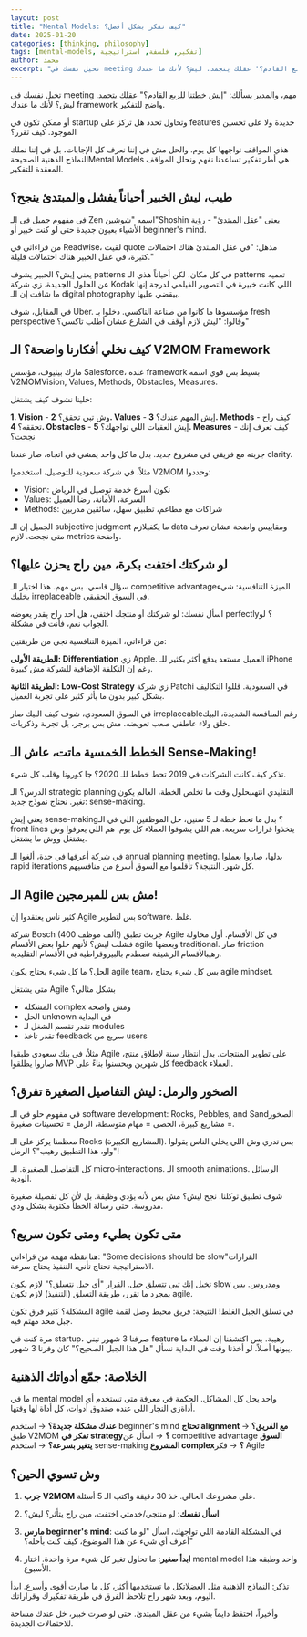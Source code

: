 ```yaml
---
layout: post
title: "Mental Models: كيف نفكر بشكل أفضل؟"
date: 2025-01-20
categories: [thinking, philosophy]
tags: [mental-models, تفكير, فلسفة, استراتيجية]
author: محمد
excerpt: "تخيل نفسك في meeting مهم، والمدير يسألك: 'إيش خطتنا للربع القادم؟' عقلك يتجمد. ليش؟ لأنك ما عندك framework واضح للتفكير."
---
```


تخيل نفسك في meeting مهم، والمدير يسألك: "إيش خطتنا للربع القادم؟" عقلك يتجمد. ليش؟ لأنك ما عندك framework واضح للتفكير.

أو ممكن تكون في startup وتحاول تحدد هل تركز على features جديدة ولا على تحسين الموجود. كيف تقرر؟

هذي المواقف نواجهها كل يوم. والحل مش في إننا نعرف كل الإجابات، بل في إننا نملك <span class="margin-trigger">النماذج الذهنية الصحيحة</span><span class="margin-note">Mental Models هي أطر تفكير تساعدنا نفهم ونحلل المواقف المعقدة</span> للتفكير.

## طيب، ليش الخبير أحياناً يفشل والمبتدئ ينجح؟

في مفهوم جميل في الـ Zen اسمه <span class="margin-trigger">"شوشين"</span><span class="margin-note">Shoshin يعني "عقل المبتدئ" - رؤية الأشياء بعيون جديدة حتى لو كنت خبير</span> أو beginner's mind.

من قراءاتي في Readwise، لقيت quote مذهل: "في عقل المبتدئ هناك احتمالات كثيرة، في عقل الخبير هناك احتمالات قليلة."

يعني إيش؟ الخبير يشوف patterns في كل مكان، لكن أحياناً هذي الـ patterns تعميه عن الحلول الجديدة. زي شركة Kodak اللي كانت خبيرة في التصوير الفيلمي لدرجة إنها ما شافت إن الـ digital photography بيقضي عليها.

في المقابل، شوف Uber. مؤسسوها ما كانوا من صناعة التاكسي. دخلوا بـ fresh perspective وقالوا: "ليش لازم أوقف في الشارع عشان أطلب تاكسي؟"

## كيف نخلي أفكارنا واضحة؟ الـ V2MOM Framework

مارك بينيوف، مؤسس Salesforce، عنده framework بسيط بس قوي اسمه <span class="margin-trigger">V2MOM</span><span class="margin-note">Vision, Values, Methods, Obstacles, Measures</span>.

خلينا نشوف كيف يشتغل:

**1. Vision** - وش تبي تحقق؟
**2. Values** - إيش المهم عندك؟
**3. Methods** - كيف راح تحققه؟
**4. Obstacles** - إيش العقبات اللي تواجهك؟
**5. Measures** - كيف تعرف إنك نجحت؟

جربته مع فريقي في مشروع جديد. بدل ما كل واحد يمشي في اتجاه، صار عندنا clarity.

مثلاً، في شركة سعودية للتوصيل، استخدموا V2MOM وحددوا:
- Vision: نكون أسرع خدمة توصيل في الرياض
- Values: السرعة، الأمانة، رضا العميل
- Methods: شراكات مع مطاعم، تطبيق سهل، سائقين مدربين

الجميل إن <span class="margin-trigger">الـ subjective judgment ما يكفي</span><span class="margin-note">لازم data ومقاييس واضحة عشان تعرف متى نجحت</span>. لازم metrics واضحة.

## لو شركتك اختفت بكرة، مين راح يحزن عليها؟

سؤال قاسي، بس مهم. هذا اختبار <span class="margin-trigger">الـ competitive advantage</span><span class="margin-note">الميزة التنافسية: شيء يخليك irreplaceable في السوق</span> الحقيقي.

اسأل نفسك: لو شركتك أو منتجك اختفى، هل أحد راح يقدر يعوضه perfectly؟ لو الجواب نعم، فأنت في مشكلة.

من قراءاتي، الميزة التنافسية تجي من طريقتين:

**الطريقة الأولى: Differentiation**
زي Apple. العميل مستعد يدفع أكثر بكثير للـ iPhone رغم إن التكلفة الإضافية للشركة مش كبيرة.

**الطريقة الثانية: Low-Cost Strategy**
زي شركة Patchi في السعودية. قللوا التكاليف بشكل كبير بدون ما يأثر كثير على تجربة العميل.

في السوق السعودي، شوف كيف <span class="margin-trigger">البيك صار irreplaceable</span><span class="margin-note">رغم المنافسة الشديدة، البيك خلق ولاء عاطفي صعب تعويضه</span>. مش بس برجر، بل تجربة وذكريات.

## الخطط الخمسية ماتت، عاش الـ Sense-Making!

تذكر كيف كانت الشركات في 2019 تحط خطط للـ 2020؟ جا كورونا وقلب كل شيء.

الدرس؟ <span class="margin-trigger">الـ strategic planning التقليدي انتهى</span><span class="margin-note">بحلول وقت ما تخلص الخطة، العالم يكون تغير</span>. نحتاج نموذج جديد: sense-making.

يعني إيش sense-making؟ بدل ما تحط خطة لـ 5 سنين، خل الموظفين اللي في الـ front lines يتخذوا قرارات سريعة. هم اللي يشوفوا العملاء كل يوم. هم اللي يعرفوا وش يشتغل ووش ما يشتغل.

في شركة أعرفها في جدة، ألغوا الـ annual planning meeting. بدلها، صاروا يعملوا rapid iterations كل شهر. النتيجة؟ تأقلموا مع السوق أسرع من منافسيهم.

## الـ Agile مش بس للمبرمجين!

كثير ناس يعتقدوا إن Agile بس لتطوير software. غلط.

شركة Bosch (400 ألف موظف!) جربت تطبق Agile في كل الأقسام. أول محاولة فشلت ليش؟ لأنهم خلوا بعض الأقسام agile وبعضها traditional. <span class="margin-trigger">صار friction رهيب</span><span class="margin-note">الأقسام الرشيقة تصطدم بالبيروقراطية في الأقسام التقليدية</span>.

الحل؟ ما كل شيء يحتاج يكون agile team، بس كل شيء يحتاج agile mindset.

متى يشتغل Agile بشكل مثالي؟
- المشكلة complex ومش واضحة
- الحل unknown في البداية
- تقدر تقسم الشغل لـ modules
- تقدر تاخذ feedback سريع من users

مثلاً، في بنك سعودي طبقوا Agile على تطوير المنتجات. بدل انتظار سنة لإطلاق منتج، صاروا يطلقوا MVP كل شهرين ويحسنوا بناءً على feedback العملاء.

## الصخور والرمل: ليش التفاصيل الصغيرة تفرق؟

في مفهوم حلو في الـ software development: <span class="margin-trigger">Rocks, Pebbles, and Sand</span><span class="margin-note">الصخور = مشاريع كبيرة، الحصى = مهام متوسطة، الرمل = تحسينات صغيرة</span>.

معظمنا يركز على الـ Rocks (المشاريع الكبيرة). بس تدري وش اللي يخلي الناس يقولوا "واو، هذا التطبيق رهيب"؟ الرمل!

كل التفاصيل الصغيرة. الـ micro-interactions. الـ smooth animations. الرسائل الودية.

شوف تطبيق توكلنا. نجح ليش؟ مش بس لأنه يؤدي وظيفة. بل لأن كل تفصيلة صغيرة مدروسة. حتى رسالة الخطأ مكتوبة بشكل ودي.

## متى تكون بطيء ومتى تكون سريع؟

هنا نقطة مهمة من قراءاتي: <span class="margin-trigger">"Some decisions should be slow"</span><span class="margin-note">القرارات الاستراتيجية تحتاج تأني، التنفيذ يحتاج سرعة</span>.

تخيل إنك تبي تتسلق جبل. القرار "أي جبل نتسلق؟" لازم يكون slow ومدروس. بس بمجرد ما تقرر، طريقة التسلق (التنفيذ) لازم تكون agile.

المشكلة؟ كثير فرق تكون agile في تسلق الجبل الغلط! النتيجة: فريق محبط وصل لقمة جبل محد مهتم فيه.

مرة كنت في startup، صرفنا 3 شهور نبني feature رهيبة. بس اكتشفنا إن العملاء ما يبونها أصلاً. لو أخذنا وقت في البداية نسأل "هل هذا الجبل الصحيح؟" كان وفرنا 3 شهور.

## الخلاصة: جمّع أدواتك الذهنية

ما في mental model واحد يحل كل المشاكل. <span class="margin-trigger">الحكمة في معرفة متى تستخدم أي أداة</span><span class="margin-note">زي النجار اللي عنده صندوق أدوات، كل أداة لها وقتها</span>.

**عندك مشكلة جديدة؟** → استخدم beginner's mind
**تحتاج alignment مع الفريق؟** → طبق V2MOM
**تفكر في strategy؟** → اسأل عن competitive advantage
**السوق يتغير بسرعة؟** → استخدم sense-making
**المشروع complex؟** → فكر Agile

## وش تسوي الحين؟

1. **جرب V2MOM** على مشروعك الحالي. خذ 30 دقيقة واكتب الـ 5 أسئلة.

2. **اسأل نفسك**: لو منتجي/خدمتي اختفت، مين راح يتأثر؟ ليش؟

3. **مارس beginner's mind**: في المشكلة القادمة اللي تواجهك، اسأل "لو ما كنت أعرف أي شيء عن هذا الموضوع، كيف كنت بأحله؟"

4. **ابدأ صغير**: ما تحاول تغير كل شيء مرة واحدة. اختار mental model واحد وطبقه هذا الأسبوع.

تذكر: <span class="margin-trigger">النماذج الذهنية مثل العضلات</span><span class="margin-note">كل ما تستخدمها أكثر، كل ما صارت أقوى وأسرع</span>. ابدأ اليوم، وبعد شهر راح تلاحظ الفرق في طريقة تفكيرك وقراراتك.

وأخيراً، احتفظ دايماً بشيء من عقل المبتدئ. حتى لو صرت خبير، خل عندك مساحة للاحتمالات الجديدة.
